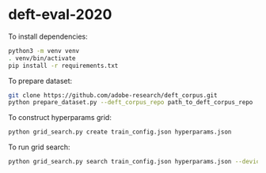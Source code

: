 # deft-eval-2020
To install dependencies:
```bash
python3 -m venv venv
. venv/bin/activate
pip install -r requirements.txt
```
To prepare dataset:

```bash
git clone https://github.com/adobe-research/deft_corpus.git
python prepare_dataset.py --deft_corpus_repo path_to_deft_corpus_repo
```

To construct hyperparams grid:
```bash
python grid_search.py create train_config.json hyperparams.json
```

To run grid search:
```bash
python grid_search.py search train_config.json hyperparams.json --device_id gpu_id
```